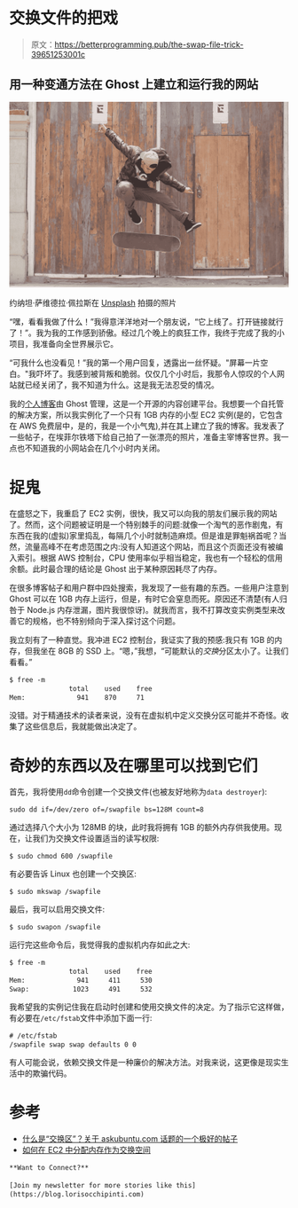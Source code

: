 # 交换文件的把戏

> 原文：<https://betterprogramming.pub/the-swap-file-trick-39651253001c>

## 用一种变通方法在 Ghost 上建立和运行我的网站

![](img/6acec556ac88af918325581f034f037e.png)

约纳坦·萨维德拉·佩拉斯在 [Unsplash](https://unsplash.com?utm_source=medium&utm_medium=referral) 拍摄的照片

“嘿，看看我做了什么！”我得意洋洋地对一个朋友说，“它上线了。打开链接就行了！”。我为我的工作感到骄傲。经过几个晚上的疯狂工作，我终于完成了我的小项目，我准备向全世界展示它。

“可我什么也没看见！”我的第一个用户回复，透露出一丝怀疑。"屏幕一片空白。"我吓坏了。我感到被背叛和脆弱。仅仅几个小时后，我那令人惊叹的个人网站就已经关闭了，我不知道为什么。这是我无法忍受的情况。

我的[个人博客](https://blog.lorisocchipinti.com)由 Ghost 管理，这是一个开源的内容创建平台。我想要一个自托管的解决方案，所以我实例化了一个只有 1GB 内存的小型 EC2 实例(是的，它包含在 AWS 免费层中，是的，我是一个小气鬼),并在其上建立了我的博客。我发表了一些帖子，在埃菲尔铁塔下给自己拍了一张漂亮的照片，准备主宰博客世界。我一点也不知道我的小网站会在几个小时内关闭。

# 捉鬼

在盛怒之下，我重启了 EC2 实例，很快，我又可以向我的朋友们展示我的网站了。然而，这个问题被证明是一个特别棘手的问题:就像一个淘气的恶作剧鬼，有东西在我的(虚拟)家里捣乱，每隔几个小时就制造麻烦。但是谁是罪魁祸首呢？当然，流量高峰不在考虑范围之内:没有人知道这个网站，而且这个页面还没有被编入索引。根据 AWS 控制台，CPU 使用率似乎相当稳定，我也有一个轻松的信用余额。此时最合理的结论是 Ghost 出于某种原因耗尽了内存。

在很多博客帖子和用户群中四处搜索，我发现了一些有趣的东西。一些用户注意到 Ghost 可以在 1GB 内存上运行，但是，有时它会窒息而死。原因还不清楚(有人归咎于 Node.js 内存泄漏，图片我很惊讶)。就我而言，我不打算改变实例类型来改善它的规格，也不特别倾向于深入探讨这个问题。

我立刻有了一种直觉。我冲进 EC2 控制台，我证实了我的预感:我只有 1GB 的内存，但我坐在 8GB 的 SSD 上。“嗯，”我想，“可能默认的*交换*分区太小了。让我们看看。”

```
$ free -m
               total    used    free 
Mem:             941    870     71
```

没错。对于精通技术的读者来说，没有在虚拟机中定义交换分区可能并不奇怪。收集了这些信息后，我就能做出决定了。

# 奇妙的东西以及在哪里可以找到它们

首先，我将使用`dd`命令创建一个交换文件(也被友好地称为`data destroyer`):

```
sudo dd if=/dev/zero of=/swapfile bs=128M count=8
```

通过选择八个大小为 128MB 的块，此时我将拥有 1GB 的额外内存供我使用。现在，让我们为交换文件设置适当的读写权限:

```
$ sudo chmod 600 /swapfile
```

有必要告诉 Linux 也创建一个交换区:

```
$ sudo mkswap /swapfile
```

最后，我可以启用交换文件:

```
$ sudo swapon /swapfile
```

运行完这些命令后，我觉得我的虚拟机内存如此之大:

```
$ free -m
               total    used    free 
Mem:             941     411     530 
Swap:           1023     491     532
```

我希望我的实例记住我在启动时创建和使用交换文件的决定。为了指示它这样做，有必要在`/etc/fstab`文件中添加下面一行:

```
# /etc/fstab 
/swapfile swap swap defaults 0 0
```

有人可能会说，依赖交换文件是一种廉价的解决方法。对我来说，这更像是现实生活中的欺骗代码。

# 参考

*   [什么是“交换区”？关于 askubuntu.com 话题的一个极好的帖子](https://askubuntu.com/questions/508870/what-is-a-swap-area)
*   [如何在 EC2 中分配内存作为交换空间](https://aws.amazon.com/premiumsupport/knowledge-center/ec2-memory-swap-file/)

```
**Want to Connect?**

[Join my newsletter for more stories like this](https://blog.lorisocchipinti.com)
```